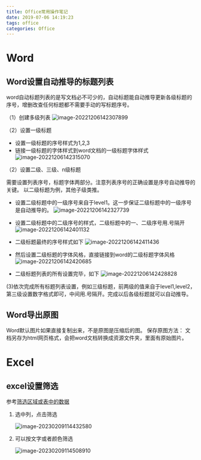 ```yaml
---
title: Office常用操作笔记
date: 2019-07-06 14:19:23
tags: office
categories: Office
---
```


# Word

## Word设置自动推导的标题列表

word自动标题列表的是写文档必不可少的，自动标题能自动推导更新各级标题的序号，增删改查任何标题都不需要手动的写标题序号。

（1）创建多级列表
![image-20221206142307899](https://raw.githubusercontent.com/cursorhu/blog-images-on-picgo/master/images/202212061423943.png)

（2）设置一级标题

- 设置一级标题的序号样式为1,2,3
- 链接一级标题的字体样式到word文档的一级标题字体样式
![image-20221206142315070](https://raw.githubusercontent.com/cursorhu/blog-images-on-picgo/master/images/202212061423121.png)

（2）设置二级、三级、n级标题

需要设置列表序号，标题字体两部分。注意列表序号的正确设置是序号自动推导的关键。
以二级标题为例，其他子级类推。

- 设置二级标题中的一级序号来自于level1。这一步保证二级标题中的一级序号是自动推导的。
![image-20221206142327739](https://raw.githubusercontent.com/cursorhu/blog-images-on-picgo/master/images/202212061423795.png)

- 设置二级标题中的二级序号的样式，二级标题中的一、二级序号用.号隔开
![image-20221206142401132](https://raw.githubusercontent.com/cursorhu/blog-images-on-picgo/master/images/202212061424185.png)

- 二级标题最终的序号样式如下
![image-20221206142411436](https://raw.githubusercontent.com/cursorhu/blog-images-on-picgo/master/images/202212061424492.png)

- 然后设置二级标题的字体风格，直接链接到word的二级标题字体风格
![image-20221206142420685](https://raw.githubusercontent.com/cursorhu/blog-images-on-picgo/master/images/202212061424730.png)

- 二级标题列表的所有设置完毕，如下
![image-20221206142428828](https://raw.githubusercontent.com/cursorhu/blog-images-on-picgo/master/images/202212061424880.png)

(3)依次完成所有标题列表设置，例如三级标题，前两级的值来自于level1,level2，第三级设置数字格式即可，中间用.号隔开。完成以后各级标题就可以自动推导。

## Word导出原图

Word默认图片如果直接复制出来，不是原图是压缩后的图。 
保存原图方法： 文档另存为html网页格式，会把word文档转换成资源文件夹，里面有原始图片。



# Excel

## excel设置筛选

参考[筛选区域或表中的数据](https://support.microsoft.com/zh-cn/office/%E7%AD%9B%E9%80%89%E5%8C%BA%E5%9F%9F%E6%88%96%E8%A1%A8%E4%B8%AD%E7%9A%84%E6%95%B0%E6%8D%AE-01832226-31b5-4568-8806-38c37dcc180e#:~:text=%E5%AF%B9%E8%A1%A8%E4%B8%AD%E7%9A%84%E6%95%B0%E6%8D%AE%E8%BF%9B%E8%A1%8C%E7%AD%9B%E9%80%89%201%20%E9%80%89%E6%8B%A9%E8%A6%81%E7%AD%9B%E9%80%89%20%E5%88%97%E7%9A%84%E5%88%97%E6%A0%87%E9%A2%98%E7%AE%AD%E5%A4%B4%E3%80%82%202%20%E5%8F%96%E6%B6%88%20%28%E9%80%89%E6%8B%A9%22%29%20%22%EF%BC%8C,%E5%8D%95%E5%87%BB%E2%80%9C%20%E7%A1%AE%E5%AE%9A%20%E2%80%9D%E3%80%82%20%E5%88%97%E6%A0%87%E9%A2%98%E7%AE%AD%E5%A4%B4%20%22%E7%AD%9B%E9%80%89%20%E6%9B%B4%E6%94%B9%20%E3%80%82%20%E9%80%89%E6%8B%A9%E6%AD%A4%E5%9B%BE%E6%A0%87%E5%8F%AF%E6%9B%B4%E6%94%B9%E6%88%96%E6%B8%85%E9%99%A4%E7%AD%9B%E9%80%89%E3%80%82)

1. 选中列，点击筛选

   ![image-20230209114432580](https://raw.githubusercontent.com/cursorhu/blog-images-on-picgo/master/images/202302091144706.png)

2. 可以按文字或者颜色筛选

   ![image-20230209114508910](https://raw.githubusercontent.com/cursorhu/blog-images-on-picgo/master/images/202302091145967.png)
